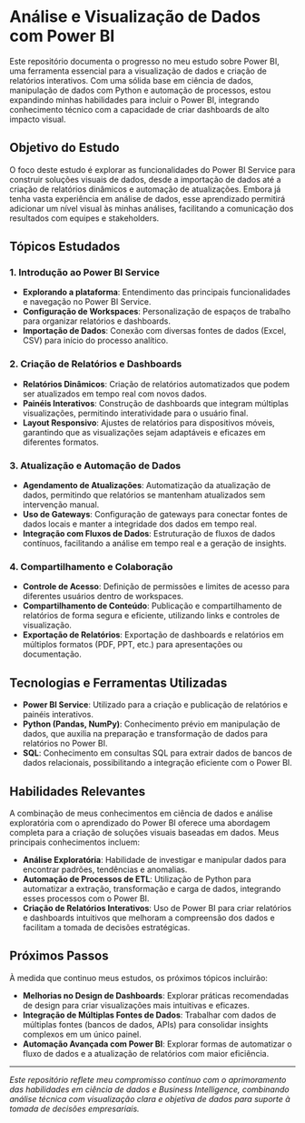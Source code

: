 # Análise e Visualização de Dados com Power BI

Este repositório documenta o progresso no meu estudo sobre Power BI, uma ferramenta essencial para a visualização de dados e criação de relatórios interativos. Com uma sólida base em ciência de dados, manipulação de dados com Python e automação de processos, estou expandindo minhas habilidades para incluir o Power BI, integrando conhecimento técnico com a capacidade de criar dashboards de alto impacto visual.

## Objetivo do Estudo

O foco deste estudo é explorar as funcionalidades do Power BI Service para construir soluções visuais de dados, desde a importação de dados até a criação de relatórios dinâmicos e automação de atualizações. Embora já tenha vasta experiência em análise de dados, esse aprendizado permitirá adicionar um nível visual às minhas análises, facilitando a comunicação dos resultados com equipes e stakeholders.

## Tópicos Estudados

### 1. Introdução ao Power BI Service
- **Explorando a plataforma**: Entendimento das principais funcionalidades e navegação no Power BI Service.
- **Configuração de Workspaces**: Personalização de espaços de trabalho para organizar relatórios e dashboards.
- **Importação de Dados**: Conexão com diversas fontes de dados (Excel, CSV) para início do processo analítico.

### 2. Criação de Relatórios e Dashboards
- **Relatórios Dinâmicos**: Criação de relatórios automatizados que podem ser atualizados em tempo real com novos dados.
- **Painéis Interativos**: Construção de dashboards que integram múltiplas visualizações, permitindo interatividade para o usuário final.
- **Layout Responsivo**: Ajustes de relatórios para dispositivos móveis, garantindo que as visualizações sejam adaptáveis e eficazes em diferentes formatos.

### 3. Atualização e Automação de Dados
- **Agendamento de Atualizações**: Automatização da atualização de dados, permitindo que relatórios se mantenham atualizados sem intervenção manual.
- **Uso de Gateways**: Configuração de gateways para conectar fontes de dados locais e manter a integridade dos dados em tempo real.
- **Integração com Fluxos de Dados**: Estruturação de fluxos de dados contínuos, facilitando a análise em tempo real e a geração de insights.

### 4. Compartilhamento e Colaboração
- **Controle de Acesso**: Definição de permissões e limites de acesso para diferentes usuários dentro de workspaces.
- **Compartilhamento de Conteúdo**: Publicação e compartilhamento de relatórios de forma segura e eficiente, utilizando links e controles de visualização.
- **Exportação de Relatórios**: Exportação de dashboards e relatórios em múltiplos formatos (PDF, PPT, etc.) para apresentações ou documentação.

## Tecnologias e Ferramentas Utilizadas

- **Power BI Service**: Utilizado para a criação e publicação de relatórios e painéis interativos.
- **Python (Pandas, NumPy)**: Conhecimento prévio em manipulação de dados, que auxilia na preparação e transformação de dados para relatórios no Power BI.
- **SQL**: Conhecimento em consultas SQL para extrair dados de bancos de dados relacionais, possibilitando a integração eficiente com o Power BI.

## Habilidades Relevantes

A combinação de meus conhecimentos em ciência de dados e análise exploratória com o aprendizado do Power BI oferece uma abordagem completa para a criação de soluções visuais baseadas em dados. Meus principais conhecimentos incluem:

- **Análise Exploratória**: Habilidade de investigar e manipular dados para encontrar padrões, tendências e anomalias.
- **Automação de Processos de ETL**: Utilização de Python para automatizar a extração, transformação e carga de dados, integrando esses processos com o Power BI.
- **Criação de Relatórios Interativos**: Uso de Power BI para criar relatórios e dashboards intuitivos que melhoram a compreensão dos dados e facilitam a tomada de decisões estratégicas.

## Próximos Passos

À medida que continuo meus estudos, os próximos tópicos incluirão:

- **Melhorias no Design de Dashboards**: Explorar práticas recomendadas de design para criar visualizações mais intuitivas e eficazes.
- **Integração de Múltiplas Fontes de Dados**: Trabalhar com dados de múltiplas fontes (bancos de dados, APIs) para consolidar insights complexos em um único painel.
- **Automação Avançada com Power BI**: Explorar formas de automatizar o fluxo de dados e a atualização de relatórios com maior eficiência.

---

*Este repositório reflete meu compromisso contínuo com o aprimoramento das habilidades em ciência de dados e Business Intelligence, combinando análise técnica com visualização clara e objetiva de dados para suporte à tomada de decisões empresariais.*
